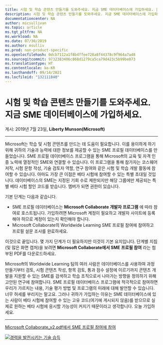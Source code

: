 ```yaml
---
title: 시험 및 학습 콘텐츠 만들기를 도와주세요. 지금 SME 데이터베이스에 가입하세요. | Microsoft Docs
description: 시험 및 학습 콘텐츠 만들기를 도와주세요. 지금 SME 데이터베이스에 가입하세요.
documentationcenter: NA
author: micsullivan
ms.topic: article
ms.tgt_pltfrm: NA
ms.workload: NA
ms.date: 07/30/2019
ms.author: msulliv
ms.prod: non-product-specific
ms.openlocfilehash: 0dcb7112a1f8b4ffee728a8f44378c9f964a7a48
ms.sourcegitcommit: 9732383406c868d1279ca5ca79d423c5b99be073
ms.translationtype: HT
ms.contentlocale: ko-KR
ms.lasthandoff: 09/14/2021
ms.locfileid: "132111840"
---
```

# <a name="help-us-create-exams-and-learning-content-join-our-sme-database-today"></a>시험 및 학습 콘텐츠 만들기를 도와주세요. 지금 SME 데이터베이스에 가입하세요.

게시: 2019년 7월 23일, **Liberty Munson(Microsoft)**

___

Microsoft는 학습 및 시험 콘텐츠를 만드는 데 도움이 필요합니다. 이를 용이하게 하기 위해 귀하의 기술과 능력에 대한 정보를 제공할 수 있는 SME 프로필 데이터베이스를 만들었습니다. SME 프로필 데이터베이스 프로그램을 통해 Microsoft의 교육 및 자격 인증 노력에 열정적인 SME와 연결할 수 있습니다. 이 프로그램을 통해 참가자는 코스웨어 저작, 시험 문항 작성, 기술 검토자 역할, 연구 참여와 같은 시험 및 학습 개발 활동에 참여할 수 있습니다. 아마도 가장 큰 이점은 베타 시험에 참여할 수 있는 특별 초대일 것입니다. 데이터베이스의 SME는 지정된 기회 수로 제한되지만 해당 그룹에만 제공되는 특별 베타 시험 할인 코드를 받습니다. 멤버가 되면 권한이 있습니다.

기본 단계는 다음과 같습니다.

- SME 프로필 데이터베이스는 **Microsoft Collaborate 개발자 프로그램** 에 따라 참여로 호스트됩니다. 가입하려면 Microsoft 계정이 필요하고 개발자 사이트에 등록해야 하므로 계정이 있는지 확인해야 합니다.
- Microsoft Collaborate의 Worldwide Learning SME 프로필 참여에 참여하고 프로필 설문 조사를 완료하세요.

이것으로 끝입니다. 몇 가지 단계가 더 필요하지만 이것이 기본 요지입니다. 단계별 지침(및 많은 화면 캡처)을 보려면 **Microsoft Collaborate에서 SME 프로필 참여** 라는 첨부된 PDF를 다운로드하세요.

Microsoft의 Worldwide Learning 팀의 여러 사람은 데이터베이스를 사용하여 과정 만들기부터 검토, 시험 콘텐츠 작성, 항목 검토, 통과 점수 설정에 이르기까지 콘텐츠 개발을 지원할 수 있는 SME를 검색하고 학습 조직으로서 나아가는 방향을 정의하기 위해 고안된 연구에 참여합니다. SME 프로필 데이터베이스 프로그램에 적극적으로 참여하면 우리가 가르치는 내용, 기술 평가 방법 및 프로그램의 미래에 대해 발언할 수 있습니다. 너무 허세를 부리지는 말고요. 그러나 귀하가 가입하는 이유는 SME 데이터베이스에 있는 사람이 베타 시험에 참여할 수 있는 고유 코드(여기에 게시되지 않음)를 받으므로 실제로 원하는 베타 시험에 응시할 가능성이 커지기 때문이라고 생각합니다. 오늘 가입하세요.


___

[Microsoft Collaborate_v2.pdf에서 SME 프로필 참여에 참여](https://query.prod.cms.rt.microsoft.com/cms/api/am/binary/RE4yf7l)

[![경력을 발전시키는 기술 습득](images/microsoft-certified-banner.png)](https://www.microsoft.com/learning/azure-training-certification.aspx?WT.icid=mva_bnr_lexawareness_usen_asi_rightrail_oct2017)